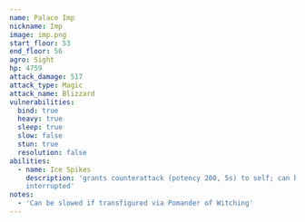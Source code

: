 ```yaml
---
name: Palace Imp
nickname: Imp
image: imp.png
start_floor: 53
end_floor: 56
agro: Sight
hp: 4759
attack_damage: 517
attack_type: Magic
attack_name: Blizzard
vulnerabilities:
  bind: true
  heavy: true
  sleep: true
  slow: false
  stun: true
  resolution: false
abilities:
  - name: Ice Spikes
    description: 'grants counterattack (potency 200, 5s) to self; can be
    interrupted'
notes:
  - 'Can be slowed if transfigured via Pomander of Witching'
---
```

